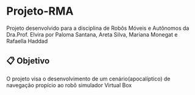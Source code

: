 # Projeto-RMA
Projeto desenvolvido para a disciplina de Robôs Móveis e Autônomos da Dra.Prof. Elvira por Paloma Santana, Areta Silva, Mariana Monegat e Rafaella Haddad

## 📋 Objetivo
O projeto visa o desenvolvimento de um cenário(apocalíptico) de navegação propício ao robô simulador Virtual Box
